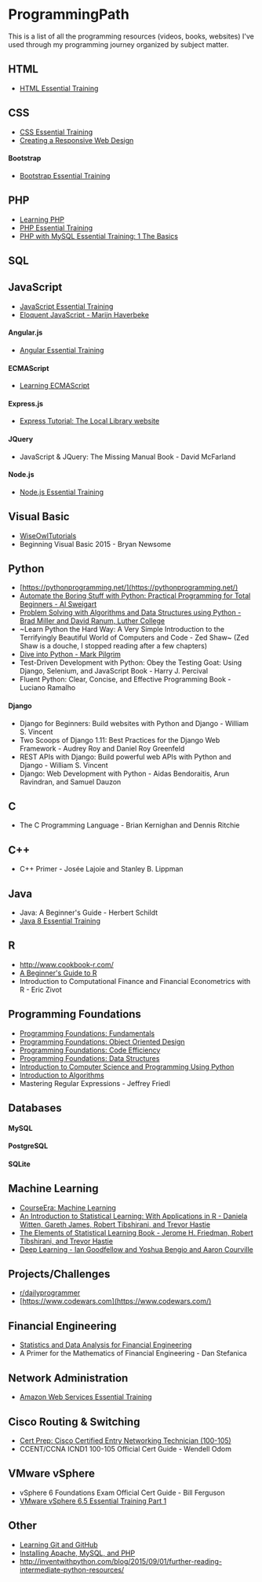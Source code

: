 # ProgrammingPath

This is a list of all the programming resources (videos, books, websites) I've used through my programming journey organized by subject matter.

## HTML
* [HTML Essential Training](https://www.lynda.com/HTML-tutorials/HTML-Essential-Training/170427-2.html)


## CSS
* [CSS Essential Training](https://www.lynda.com/CSS-tutorials/CSS-Essential-Training-3/609030-2.html)
* [Creating a Responsive Web Design](https://www.lynda.com/CSS-tutorials/Creating-Responsive-Web-Design/424046-2.html)

#### Bootstrap
* [Bootstrap Essential Training](https://www.lynda.com/Bootstrap-tutorials/Bootstrap-4-Essential-Training/372545-2.html)

## PHP
* [Learning PHP](https://www.lynda.com/PHP-tutorials/Introducing-PHP/418256-2.html)
* [PHP Essential Training](https://www.lynda.com/PHP-tutorials/PHP-Essential-Training/592510-2.html)
* [PHP with MySQL Essential Training: 1 The Basics](https://www.lynda.com/PHP-tutorials/PHP-MySQL-Essential-Training-1-Basics/587674-2.html)

## SQL

## JavaScript
* [JavaScript Essential Training](https://www.lynda.com/JavaScript-tutorials/JavaScript-Essential-Training/574716-2.html)
* [Eloquent JavaScript - Marijn Haverbeke](https://eloquentjavascript.net/)

#### Angular.js
* [Angular Essential Training](https://www.lynda.com/Angular-tutorials/Angular-Essential-Training/540347-2.html)

#### ECMAScript
* [Learning ECMAScript](https://www.lynda.com/JavaScript-tutorials/Learning-ECMAScript-6/424003-2.html)

#### Express.js
* [Express Tutorial: The Local Library website](https://developer.mozilla.org/en-US/docs/Learn/Server-side/Express_Nodejs/Tutorial_local_library_website)

#### JQuery
* JavaScript & JQuery: The Missing Manual Book - David McFarland

#### Node.js
* [Node.js Essential Training](https://developer.mozilla.org/en-US/docs/Learn/Server-side/Express_Nodejs/Tutorial_local_library_website)

## Visual Basic
* [WiseOwlTutorials](https://www.youtube.com/user/WiseOwlTutorials)
* Beginning Visual Basic 2015 - Bryan Newsome

## Python
* [https://pythonprogramming.net/](https://pythonprogramming.net/)
* [Automate the Boring Stuff with Python: Practical Programming for Total Beginners - Al Sweigart](https://automatetheboringstuff.com/)
* [Problem Solving with Algorithms and Data Structures using Python - Brad Miller and David Ranum, Luther College](https://interactivepython.org/runestone/static/pythonds/index.html)
* ~Learn Python the Hard Way: A Very Simple Introduction to the Terrifyingly Beautiful World of Computers and Code - Zed Shaw~ (Zed Shaw is a douche, I stopped reading after a few chapters)
* [Dive into Python - Mark Pilgrim](http://www.diveintopython3.net/)
* Test-Driven Development with Python: Obey the Testing Goat: Using Django, Selenium, and JavaScript Book - Harry J. Percival
* Fluent Python: Clear, Concise, and Effective Programming Book - Luciano Ramalho

#### Django
* Django for Beginners: Build websites with Python and Django - William S. Vincent
* Two Scoops of Django 1.11: Best Practices for the Django Web Framework - Audrey Roy and Daniel Roy Greenfeld
* REST APIs with Django: Build powerful web APIs with Python and Django - William S. Vincent
* Django: Web Development with Python - Aidas Bendoraitis, Arun Ravindran, and Samuel Dauzon


## C
* The C Programming Language - Brian Kernighan and Dennis Ritchie

## C++
* C++ Primer - Josée Lajoie and Stanley B. Lippman

## Java
* Java: A Beginner's Guide - Herbert Schildt
* [Java 8 Essential Training](https://www.lynda.com/Java-tutorials/Java-8-Essential-Training-2015/377484-2.html)

## R
* http://www.cookbook-r.com/
* [A Beginner's Guide to R](https://www.springer.com/us/book/9780387938363)
* Introduction to Computational Finance and Financial Econometrics with R - Eric Zivot

## Programming Foundations
* [Programming Foundations: Fundamentals](https://www.lynda.com/JavaScript-tutorials/Foundations-of-Programming-Fundamentals/83603-2.html)
* [Programming Foundations: Object Oriented Design](https://www.lynda.com/Java-tutorials/Foundations-Programming-Object-Oriented-Design/96949-2.html)
* [Programming Foundations: Code Efficiency](https://www.lynda.com/Developer-Programming-Foundations-tutorials/Foundations-Programming-Code-Efficiency/122461-2.html)
* [Programming Foundations: Data Structures](https://www.lynda.com/Software-Development-tutorials/Programming-Foundations-Data-Structures/149042-2.html)
* [Introduction to Computer Science and Programming Using Python](https://www.edx.org/course/introduction-to-computer-science-and-programming-using-python)
* [Introduction to Algorithms](https://ocw.mit.edu/courses/electrical-engineering-and-computer-science/6-006-introduction-to-algorithms-fall-2011/)
* Mastering Regular Expressions - Jeffrey Friedl

## Databases

#### MySQL
#### PostgreSQL
#### SQLite

## Machine Learning
* [CourseEra: Machine Learning](https://www.coursera.org/learn/machine-learning/)
* [An Introduction to Statistical Learning: With Applications in R - Daniela Witten, Gareth James, Robert Tibshirani, and Trevor Hastie](https://www-bcf.usc.edu/~gareth/ISL/)
* [The Elements of Statistical Learning Book - Jerome H. Friedman, Robert Tibshirani, and Trevor Hastie](https://web.stanford.edu/~hastie/ElemStatLearn/)
* [Deep Learning - Ian Goodfellow and Yoshua Bengio and Aaron Courville](https://www.deeplearningbook.org/)

## Projects/Challenges
* [r/dailyprogrammer](https://www.reddit.com/r/dailyprogrammer/)
* [https://www.codewars.com](https://www.codewars.com/)

## Financial Engineering
* [Statistics and Data Analysis for Financial Engineering](https://link.springer.com/book/10.1007/978-1-4939-2614-5)
* A Primer for the Mathematics of Financial Engineering - Dan Stefanica

## Network Administration
* [Amazon Web Services Essential Training](https://www.lynda.com/Amazon-Web-Services-tutorials/Amazon-Web-Services-Essential-Training/569195-2.html)

## Cisco Routing & Switching
* [Cert Prep: Cisco Certified Entry Networking Technician (100-105)](https://www.lynda.com/Network-Administration-tutorials/Cert-Prep-Cisco-Certified-Entry-Networking-Technician-100-105/496951-2.html)
* CCENT/CCNA ICND1 100-105 Official Cert Guide - Wendell Odom

## VMware vSphere
* vSphere 6 Foundations Exam Official Cert Guide - Bill Ferguson
* [VMware vSphere 6.5 Essential Training Part 1](https://www.lynda.com/PHP-tutorials/PHP-MySQL-Essential-Training-1-Basics/587674-2.html)

## Other
* [Learning Git and GitHub](https://www.lynda.com/Git-tutorials/Up-Running-Git-GitHub/409275-2.html)
* [Installing Apache, MySQL, and PHP](https://www.lynda.com/PHP-tutorials/Installing-Apache-MySQL-PHP/537759-2.html)
* http://inventwithpython.com/blog/2015/09/01/further-reading-intermediate-python-resources/

